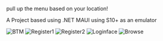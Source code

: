 pull up the menu based on your location!

A Project based using .NET MAUI using S10+ as an emulator



![BTM](https://user-images.githubusercontent.com/106621740/210016810-cd667e2f-7e33-495a-8315-8cc3f74b4857.PNG)
![Register1](https://user-images.githubusercontent.com/106621740/210016816-a3540ddd-e078-498c-abad-60fb8c068a2d.PNG)
![Register2](https://user-images.githubusercontent.com/106621740/210016817-a8ad3ba2-cf38-4097-99c9-226fabf82cb7.PNG)
![Loginface](https://user-images.githubusercontent.com/106621740/210016822-631271d1-788e-48b0-8f64-c5dbb4f32987.PNG)
![Browse](https://user-images.githubusercontent.com/106621740/210016824-b59ae41f-4390-497a-9fe5-d79be48bb4e6.PNG)

